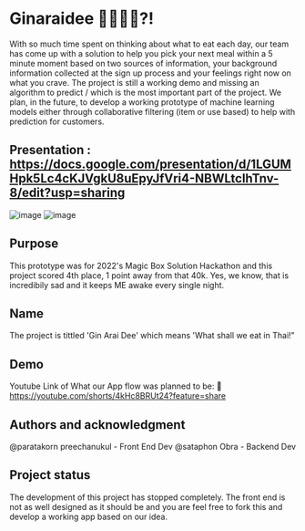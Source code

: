
# Ginaraidee 🌭🍣🍕🍔⁈

With so much time spent on thinking about what to eat each day, our team has come up with a solution to help you pick your next meal within a 5 minute moment based on two sources of information, your background information collected at the sign up process and your feelings right now on what you crave. The project is still a working demo and missing an algorithm to predict / which is the most important part of the project. We plan, in the future, to develop a working prototype of machine learning models either through collaborative filtering (item or use based) to help with prediction for customers. 
## Presentation : https://docs.google.com/presentation/d/1LGUMHpk5Lc4cKJVgkU8uEpyJfVri4-NBWLtclhTnv-8/edit?usp=sharing
![image](https://user-images.githubusercontent.com/85420217/174940783-2b4c2226-4083-455d-a402-b2304116fcad.png)
![image](https://user-images.githubusercontent.com/85420217/174940827-9162a439-709d-4cf9-a4db-2e3c6170182a.png)

## Purpose 
This prototype was for 2022's Magic Box Solution Hackathon and this project scored 4th place, 1 point away from that 40k. Yes, we know, that is incredibily sad and it keeps ME awake every single night. 

## Name
The project is tittled 'Gin Arai Dee' which means 'What shall we eat in Thai!"

## Demo
Youtube Link of What our App flow was planned to be: 🌮
https://youtube.com/shorts/4kHc8BRUt24?feature=share

## Authors and acknowledgment
@paratakorn preechanukul - Front End Dev
@sataphon Obra - Backend Dev

## Project status
The development of this project has stopped completely. The front end is not as well designed as it should be and you are feel free to fork this and develop a working app based on our idea. 
